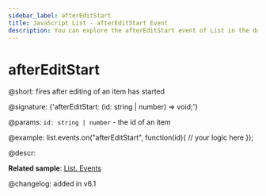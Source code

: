 ```yaml
---
sidebar_label: afterEditStart
title: JavaScript List - afterEditStart Event 
description: You can explore the afterEditStart event of List in the documentation of the DHTMLX JavaScript UI library. Browse developer guides and API reference, try out code examples and live demos, and download a free 30-day evaluation version of DHTMLX Suite 7.
---
```


# afterEditStart

@short: fires after editing of an item has started

@signature: {'afterEditStart: (id: string | number) => void;'}

@params:
`id: string | number` - the id of an item

@example:
list.events.on("afterEditStart", function(id){
	// your logic here
});

@descr:

**Related sample**: [List. Events](https://snippet.dhtmlx.com/iwt1yd61)

@changelog: added in v6.1

